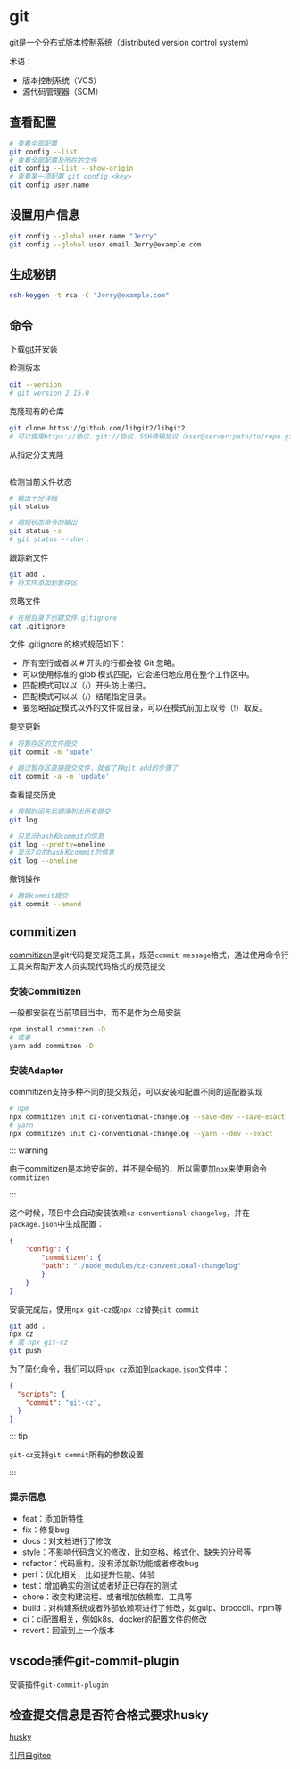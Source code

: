
# git

git是一个分布式版本控制系统（distributed version control system）

术语：

- 版本控制系统（VCS）
- 源代码管理器（SCM）

## 查看配置

```bash
# 查看全部配置
git config --list
# 查看全部配置及所在的文件
git config --list --show-origin
# 查看某一项配置 git config <key>
git config user.name
```

## 设置用户信息

```bash
git config --global user.name "Jerry"
git config --global user.email Jerry@example.com
```

## 生成秘钥

```bash
ssh-keygen -t rsa -C "Jerry@example.com"
```

## 命令

下载[git](https://git-scm.com)并安装

检测版本

```bash
git --version
# git version 2.15.0
```

克隆现有的仓库

```bash
git clone https://github.com/libgit2/libgit2
# 可以使用https://协议、git://协议、SSH传输协议（user@server:path/to/repo.git）
```

从指定分支克隆

```bash
```

检测当前文件状态

```bash
# 输出十分详细
git status

# 缩短状态命令的输出
git status -s
# git status --short
```

跟踪新文件

```bash
git add .
# 将文件添加到暂存区
```

忽略文件

```bash
# 在根目录下创建文件.gitignore
cat .gitignore
```

文件 .gitignore 的格式规范如下：

- 所有空行或者以 # 开头的行都会被 Git 忽略。
- 可以使用标准的 glob 模式匹配，它会递归地应用在整个工作区中。
- 匹配模式可以以（/）开头防止递归。
- 匹配模式可以以（/）结尾指定目录。
- 要忽略指定模式以外的文件或目录，可以在模式前加上叹号（!）取反。

提交更新

```bash
# 将暂存区的文件提交
git commit -m 'upate'

# 跳过暂存区直接提交文件，就省了掉git add的步骤了
git commit -a -m 'update'
```

查看提交历史

```bash
# 按照时间先后顺序列出所有提交
git log

# 只显示hash和commit的信息
git log --pretty=oneline
# 显示7位的hash和commit的信息
git log --oneline
```

撤销操作

```bash
# 撤销commit提交
git commit --amend
```

## commitizen

[commitizen](https://github.com/commitizen/cz-cli)是git代码提交规范工具，规范`commit message`格式，通过使用命令行工具来帮助开发人员实现代码格式的规范提交

### 安装Commitizen

一般都安装在当前项目当中，而不是作为全局安装

```bash
npm install commitzen -D
# 或者
yarn add commitzen -D
```

### 安装Adapter

commitizen支持多种不同的提交规范，可以安装和配置不同的适配器实现

```bash
# npm
npx commitizen init cz-conventional-changelog --save-dev --save-exact
# yarn
npx commitizen init cz-conventional-changelog --yarn --dev --exact
```

::: warning

由于commitizen是本地安装的，并不是全局的，所以需要加`npx`来使用命令`commitizen`

:::

这个时候，项目中会自动安装依赖`cz-conventional-changelog`，并在`package.json`中生成配置：

```json
{
    "config": {
        "commitizen": {
        "path": "./node_modules/cz-conventional-changelog"
        }
    }
}
```

安装完成后，使用`npx git-cz`或`npx cz`替换`git commit`

```bash
git add .
npx cz
# 或 npx git-cz
git push
```

为了简化命令，我们可以将`npx cz`添加到`package.json`文件中：

```json
{
  "scripts": {
    "commit": "git-cz",
  }
}
```

::: tip

`git-cz`支持`git commit`所有的参数设置

:::

### 提示信息

- feat：添加新特性
- fix：修复bug
- docs：对文档进行了修改
- style：不影响代码含义的修改，比如空格、格式化、缺失的分号等
- refactor：代码重构，没有添加新功能或者修改bug
- perf：优化相关，比如提升性能、体验
- test：增加确实的测试或者矫正已存在的测试
- chore：改变构建流程、或者增加依赖库、工具等
- build：对构建系统或者外部依赖项进行了修改，如gulp、broccoli、npm等
- ci：ci配置相关，例如k8s、docker的配置文件的修改
- revert：回滚到上一个版本

## vscode插件git-commit-plugin

安装插件`git-commit-plugin`

## 检查提交信息是否符合格式要求husky

[husky](https://github.com/typicode/husky)

[引用自gitee](https://gitee.com/all-about-git)